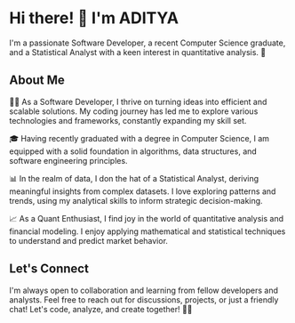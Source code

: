 # Hi there! 👋 I'm ADITYA

I'm a passionate Software Developer, a recent Computer Science graduate, and a Statistical Analyst with a keen interest in quantitative analysis. 🚀

## About Me

👨‍💻 As a Software Developer, I thrive on turning ideas into efficient and scalable solutions. My coding journey has led me to explore various technologies and frameworks, constantly expanding my skill set.

🎓 Having recently graduated with a degree in Computer Science, I am equipped with a solid foundation in algorithms, data structures, and software engineering principles.

📊 In the realm of data, I don the hat of a Statistical Analyst, deriving meaningful insights from complex datasets. I love exploring patterns and trends, using my analytical skills to inform strategic decision-making.

📈 As a Quant Enthusiast, I find joy in the world of quantitative analysis and financial modeling. I enjoy applying mathematical and statistical techniques to understand and predict market behavior.

## Let's Connect

I'm always open to collaboration and learning from fellow developers and analysts. Feel free to reach out for discussions, projects, or just a friendly chat!
Let's code, analyze, and create together! 🚀✨
